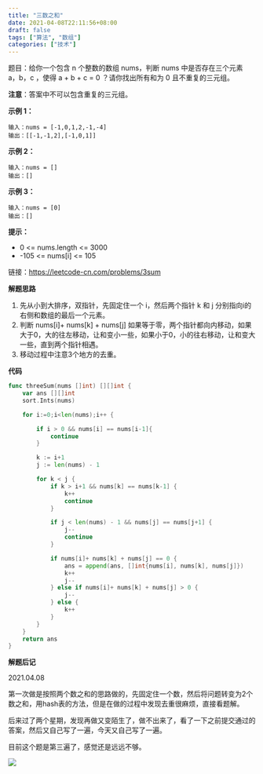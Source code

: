 ```yaml
---
title: "三数之和"
date: 2021-04-08T22:11:56+08:00
draft: false
tags: ["算法", "数组"]
categories: ["技术"]
---
```


题目：给你一个包含 n 个整数的数组 nums，判断 nums 中是否存在三个元素 a，b，c ，使得 a + b + c = 0 ？请你找出所有和为 0 且不重复的三元组。

**注意**：答案中不可以包含重复的三元组。

**示例 1：**

```
输入：nums = [-1,0,1,2,-1,-4]
输出：[[-1,-1,2],[-1,0,1]]
```

**示例 2：**

```
输入：nums = []
输出：[]
```

**示例 3：**

```
输入：nums = [0]
输出：[]
```

**提示：**

- 0 <= nums.length <= 3000
- -105 <= nums[i] <= 105


链接：https://leetcode-cn.com/problems/3sum


**解题思路**

1. 先从小到大排序，双指针，先固定住一个 i，然后两个指针 k 和 j 分别指向i的右侧和数组的最后一个元素。
2. 判断 nums[i]+ nums[k] + nums[j] 如果等于零，两个指针都向内移动，如果大于0，大的往左移动，让和变小一些，如果小于0，小的往右移动，让和变大一些，直到两个指针相遇。
3. 移动过程中注意3个地方的去重。



**代码**

```go
func threeSum(nums []int) [][]int {
    var ans [][]int
    sort.Ints(nums)

    for i:=0;i<len(nums);i++ {

        if i > 0 && nums[i] == nums[i-1]{
            continue
        }

        k := i+1
        j := len(nums) - 1

        for k < j {
            if k > i+1 && nums[k] == nums[k-1] {
                k++
                continue
            }

            if j < len(nums) - 1 && nums[j] == nums[j+1] {
                j--
                continue
            }

            if nums[i]+ nums[k] + nums[j] == 0 {
                ans = append(ans, []int{nums[i], nums[k], nums[j]})
                k++
                j--
            } else if nums[i]+ nums[k] + nums[j] > 0 {
                j--
            } else {
                k++
            }
        }
    }
    return ans
}
```



**解题后记**

2021.04.08

第一次做是按照两个数之和的思路做的，先固定住一个数，然后将问题转变为2个数之和，用hash表的方法，但是在做的过程中发现去重很麻烦，直接看题解。

后来过了两个星期，发现再做又变陌生了，做不出来了，看了一下之前提交通过的答案，然后又自己写了一遍，今天又自己写了一遍。

目前这个题是第三遍了，感觉还是远远不够。

![](/img/1617893528206.jpg)